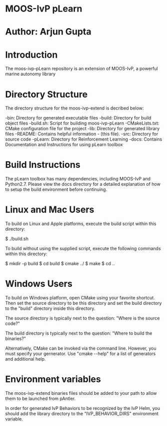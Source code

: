 
# MOOS-IvP pLearn
# Author: Arjun Gupta

# Introduction

The moos-ivp-pLearn repository is an extension of MOOS-IvP, a powerful marine
autonomy library

# Directory Structure

The directory structure for the moos-ivp-extend is decribed below:

-bin: Directory for generated executable files
-build: Directory for build object files
-build.sh: Script for building moos-ivp-pLearn
-CMakeLists.txt: CMake configuration file for the project
-lib: Directory for generated library files
-README: Contains helpful information - (this file).
-src: Directory for source code
-pLearn: Directory for Reinforcement Learning 
-docs: Contains Documentation and Instructions for using pLearn toolbox
 


# Build Instructions

The pLearn toolbox has many dependencies, including MOOS-IvP and Python2.7.
Please view the docs directory for a detailed explanation of how to setup the build
environment before continuing.


# Linux and Mac Users

To build on Linux and Apple platforms, execute the build script within this
directory:

   $ ./build.sh

To build without using the supplied script, execute the following commands
within this directory:

   $ mkdir -p build
   $ cd build
   $ cmake ../
   $ make
   $ cd ..



# Windows Users

To build on Windows platform, open CMake using your favorite shortcut. Then 
set the source directory to be this directory and set the build directory
to the "build" directory inside this directory.

The source directory is typically next to the question:
   "Where is the source code?"

The build directory is typically next to the question:
   "Where to build the binaries?"

Alternatively, CMake can be invoked via the command line. However, you must
specify your gernerator. Use "cmake --help" for a list of generators and
additional help.


# Environment variables

The moos-ivp-extend binaries files should be added to your path to allow them
to be launched from pAntler. 

In order for generated IvP Behaviors to be recognized by the IvP Helm, you
should add the library directory to the "IVP_BEHAVIOR_DIRS" environment 
variable.


